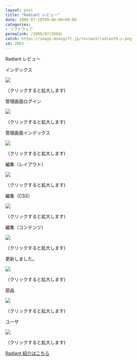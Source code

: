 ```yaml
---
layout: post
title: "Radiant レビュー"
date: 2006-07-18T09:00:00+09:00
categories:
- ソフトウェア
permalink: /2006/07/2069/
catch: https://image.moongift.jp/review3/radiant9.s.png
id: 2063
---
```

Radiant レビュー  
<!--more-->

インデックス

  

[![](https://image.moongift.jp/review3/radiant1.s.png)](https://image.moongift.jp/review3/radiant1.png)  
  
（クリックすると拡大します)

  

管理画面ログイン

  

[![](https://image.moongift.jp/review3/radiant2.s.png)](https://image.moongift.jp/review3/radiant2.png)  
  
（クリックすると拡大します)

  

管理画面インデックス

  

[![](https://image.moongift.jp/review3/radiant3.s.png)](https://image.moongift.jp/review3/radiant3.png)  
  
（クリックすると拡大します)

  

編集（レイアウト）

  

[![](https://image.moongift.jp/review3/radiant4.s.png)](https://image.moongift.jp/review3/radiant4.png)  
  
（クリックすると拡大します)

  

編集（CSS）

  

  

[![](https://image.moongift.jp/review3/radiant9.s.png)](https://image.moongift.jp/review3/radiant9.png)  
  
（クリックすると拡大します)

  

編集（コンテンツ）

  

[![](https://image.moongift.jp/review3/radiant5.s.png)](https://image.moongift.jp/review3/radiant5.png)  
  
（クリックすると拡大します)

  

更新しました。

  

[![](https://image.moongift.jp/review3/radiant6.s.png)](https://image.moongift.jp/review3/radiant6.png)  
  
（クリックすると拡大します)

  

部品

  

[![](https://image.moongift.jp/review3/radiant7.s.png)](https://image.moongift.jp/review3/radiant7.png)  
  
（クリックすると拡大します)

  

ユーザ

  

[![](https://image.moongift.jp/review3/radiant8.s.png)](https://image.moongift.jp/review3/radiant8.png)  
  
（クリックすると拡大します)

  

[Radiant 紹介はこちら](http://oss.moongift.jp/intro/i-2066.html)

